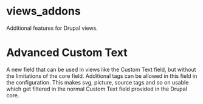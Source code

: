 # views_addons
Additional features for Drupal views.

# Advanced Custom Text
A new field that can be used in views like the Custom Text field, but
without the limitations of the core field. Additional tags can be allowed in
this field in the configuration. This makes svg, picture, source tags and so on
usable which get filtered in the normal Custom Text field provided in the Drupal
core.

